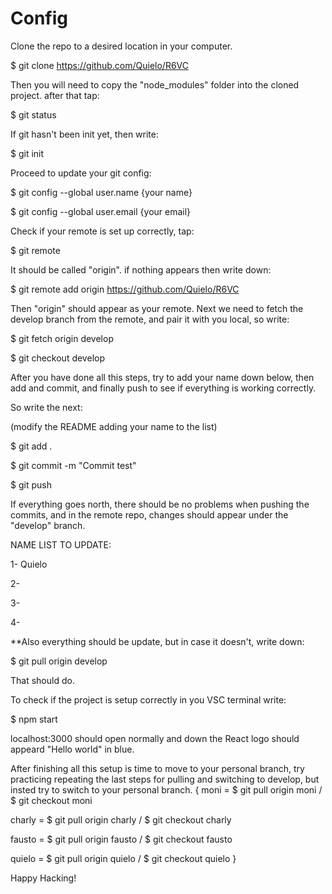 # Config

Clone the repo to a desired location in your computer.

$ git clone https://github.com/Quielo/R6VC

Then you will need to copy the "node_modules" folder into the cloned project.
after that tap:

$ git status

If git hasn't been init yet, then write:

$ git init

Proceed to update your git config:

$ git config --global user.name {your name}

$ git config --global user.email {your email}

Check if your remote is set up correctly, tap:

$ git remote

It should be called "origin".
if nothing appears then write down:

$ git remote add origin https://github.com/Quielo/R6VC

Then "origin" should appear as your remote.
Next we need to fetch the develop branch from the remote,
and pair it with you local, so write:

$ git fetch origin develop

$ git checkout develop

After you have done all this steps, try to add your name down below,
then add and commit, and finally push to see if everything is working
correctly.

So write the next:

(modify the README adding your name to the list)

$ git add .

$ git commit -m "Commit test"

$ git push

If everything goes north, there should be no problems when pushing the
commits, and in the remote repo, changes should appear under the
"develop" branch.

NAME LIST TO UPDATE:

1- Quielo

2-

3-

4-

\*\*Also everything should be update, but in case it doesn't, write down:

$ git pull origin develop

That should do.

To check if the project is setup correctly in you VSC terminal write:

$ npm start

localhost:3000 should open normally and down the React logo should appeard
"Hello world" in blue.

After finishing all this setup is time to move to your personal branch,
try practicing repeating the last steps for pulling and switching to develop,
but insted try to switch to your personal branch. 
{
  moni = $ git pull origin moni / $ git checkout moni
  
  charly = $ git pull origin charly / $ git checkout charly
  
  fausto = $ git pull origin fausto / $ git checkout fausto
  
  quielo = $ git pull origin quielo / $ git checkout quielo
}

Happy Hacking!

